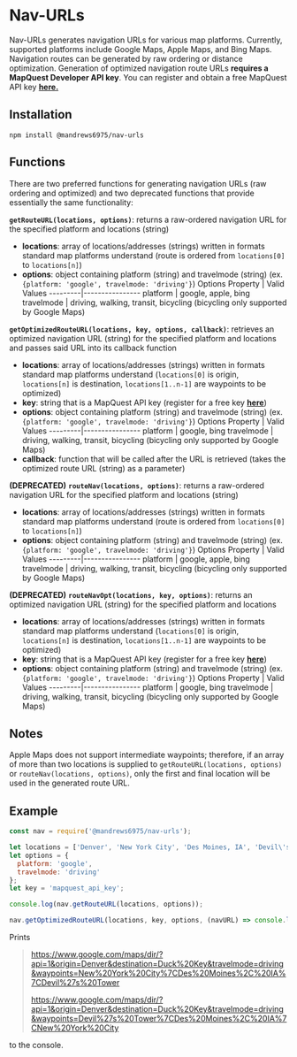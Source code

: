 # Nav-URLs
Nav-URLs generates navigation URLs for various map platforms. Currently, supported platforms include Google Maps, Apple Maps, and Bing Maps. Navigation routes can be generated by raw ordering or distance optimization. Generation of optimized navigation route URLs **requires a MapQuest Developer API key**. You can register and obtain a free MapQuest API key **[here.](https://developer.mapquest.com/)**

## Installation
`npm install @mandrews6975/nav-urls`

## Functions
There are two preferred functions for generating navigation URLs (raw ordering and optimized) and two deprecated functions that provide essentially the same functionality:

**`getRouteURL(locations, options)`**: returns a raw-ordered navigation URL for the specified platform and locations (string)
* **locations**: array of locations/addresses (strings) written in formats standard map platforms understand (route is ordered from `locations[0]` to `locations[n]`)
* **options**: object containing platform (string) and travelmode (string) (ex. `{platform: 'google', travelmode: 'driving'}`)
Options Property | Valid Values
  ---------|----------------
  platform | google, apple, bing
  travelmode | driving, walking, transit, bicycling (bicycling only supported by Google Maps)

**`getOptimizedRouteURL(locations, key, options, callback)`**: retrieves an optimized navigation URL (string) for the specified platform and locations and passes said URL into its callback function
* **locations**: array of locations/addresses (strings) written in formats standard map platforms understand (`locations[0]` is origin, `locations[n]` is destination, `locations[1..n-1]` are waypoints to be optimized)
* **key**: string that is a MapQuest API key (register for a free key **[here](https://developer.mapquest.com/)**)
* **options**: object containing platform (string) and travelmode (string) (ex. `{platform: 'google', travelmode: 'driving'}`)
Options Property | Valid Values
  ---------|----------------
  platform | google, bing
  travelmode | driving, walking, transit, bicycling (bicycling only supported by Google Maps)
* **callback**: function that will be called after the URL is retrieved (takes the optimized route URL (string) as a parameter)

**(DEPRECATED)** **`routeNav(locations, options)`**: returns a raw-ordered navigation URL for the specified platform and locations (string)
* **locations**: array of locations/addresses (strings) written in formats standard map platforms understand (route is ordered from `locations[0]` to `locations[n]`)
* **options**: object containing platform (string) and travelmode (string) (ex. `{platform: 'google', travelmode: 'driving'}`)
Options Property | Valid Values
  ---------|----------------
  platform | google, apple, bing
  travelmode | driving, walking, transit, bicycling (bicycling only supported by Google Maps)

**(DEPRECATED)** **`routeNavOpt(locations, key, options)`**: returns an optimized navigation URL (string) for the specified platform and locations
* **locations**: array of locations/addresses (strings) written in formats standard map platforms understand (`locations[0]` is origin, `locations[n]` is destination, `locations[1..n-1]` are waypoints to be optimized)
* **key**: string that is a MapQuest API key (register for a free key **[here](https://developer.mapquest.com/)**)
* **options**: object containing platform (string) and travelmode (string) (ex. `{platform: 'google', travelmode: 'driving'}`)
Options Property | Valid Values
  ---------|----------------
  platform | google, bing
  travelmode | driving, walking, transit, bicycling (bicycling only supported by Google Maps)

## Notes
Apple Maps does not support intermediate waypoints; therefore, if an array of more than two locations is supplied to `getRouteURL(locations, options)` or `routeNav(locations, options)`, only the first and final location will be used in the generated route URL.

## Example
```javascript
const nav = require('@mandrews6975/nav-urls');

let locations = ['Denver', 'New York City', 'Des Moines, IA', 'Devil\'s Tower', 'Duck Key'];
let options = {
  platform: 'google',
  travelmode: 'driving'
};
let key = 'mapquest_api_key';

console.log(nav.getRouteURL(locations, options));

nav.getOptimizedRouteURL(locations, key, options, (navURL) => console.log(navURL));
```
Prints
> https://www.google.com/maps/dir/?api=1&origin=Denver&destination=Duck%20Key&travelmode=driving&waypoints=New%20York%20City%7CDes%20Moines%2C%20IA%7CDevil%27s%20Tower
>
> https://www.google.com/maps/dir/?api=1&origin=Denver&destination=Duck%20Key&travelmode=driving&waypoints=Devil%27s%20Tower%7CDes%20Moines%2C%20IA%7CNew%20York%20City

to the console.

